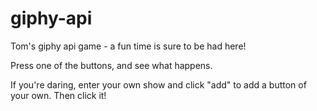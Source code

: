 # giphy-api

Tom's giphy api game - a fun time is sure to be had here!

Press one of the buttons, and see what happens.

If you're daring, enter your own show and click "add" to add a button of your own. Then click it!
